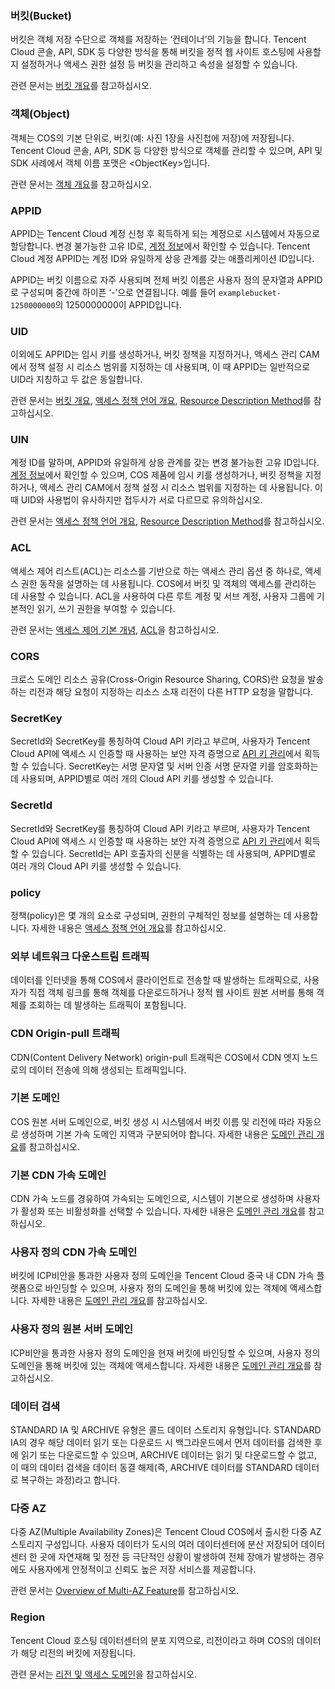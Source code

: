 
### 버킷(Bucket)

버킷은 객체 저장 수단으로 객체를 저장하는 ‘컨테이너’의 기능을 합니다. Tencent Cloud 콘솔, API, SDK 등 다양한 방식을 통해 버킷을 정적 웹 사이트 호스팅에 사용할지 설정하거나 액세스 권한 설정 등 버킷을 관리하고 속성을 설정할 수 있습니다.

관련 문서는 [버킷 개요](https://intl.cloud.tencent.com/document/product/436/13312)를 참고하십시오.


### 객체(Object)

객체는 COS의 기본 단위로, 버킷(예: 사진 1장을 사진첩에 저장)에 저장됩니다. Tencent Cloud 콘솔, API, SDK 등 다양한 방식으로 객체를 관리할 수 있으며, API 및 SDK 사례에서 객체 이름 포맷은 &lt;ObjectKey>입니다.

관련 문서는 [객체 개요](https://intl.cloud.tencent.com/document/product/436/13324)를 참고하십시오.


### APPID

APPID는 Tencent Cloud 계정 신청 후 획득하게 되는 계정으로 시스템에서 자동으로 할당합니다. 변경 불가능한 고유 ID로, [계정 정보](https://console.cloud.tencent.com/developer)에서 확인할 수 있습니다. Tencent Cloud 계정 APPID는 계정 ID와 유일하게 상응 관계를 갖는 애플리케이션 ID입니다.

APPID는 버킷 이름으로 자주 사용되며 전체 버킷 이름은 사용자 정의 문자열과 APPID로 구성되며 중간에 하이픈 ‘-’으로 연결됩니다. 예를 들어 `examplebucket-1250000000`의 1250000000이 APPID입니다.

### UID

이외에도 APPID는 임시 키를 생성하거나, 버킷 정책을 지정하거나, 액세스 관리 CAM에서 정책 설정 시 리소스 범위를 지정하는 데 사용되며, 이 때 APPID는 일반적으로 UID라 지칭하고 두 값은 동일합니다.

관련 문서는 [버킷 개요](https://intl.cloud.tencent.com/document/product/436/13312), [액세스 정책 언어 개요](https://intl.cloud.tencent.com/document/product/436/18023), [Resource Description Method](https://intl.cloud.tencent.com/document/product/598/10606)를 참고하십시오.


### UIN

계정 ID를 말하며, APPID와 유일하게 상응 관계를 갖는 변경 불가능한 고유 ID입니다. [계정 정보](https://console.cloud.tencent.com/developer)에서 확인할 수 있으며, COS 제품에 임시 키를 생성하거나, 버킷 정책을 지정하거나, 액세스 관리 CAM에서 정책 설정 시 리소스 범위를 지정하는 데 사용됩니다. 이 때 UID와 사용법이 유사하지만 접두사가 서로 다르므로 유의하십시오.

관련 문서는 [액세스 정책 언어 개요](https://intl.cloud.tencent.com/document/product/436/18023), [Resource Description Method](https://intl.cloud.tencent.com/document/product/598/10606)를 참고하십시오.

### ACL

액세스 제어 리스트(ACL)는 리소스를 기반으로 하는 액세스 관리 옵션 중 하나로, 액세스 권한 동작을 설명하는 데 사용됩니다.
COS에서 버킷 및 객체의 액세스를 관리하는 데 사용할 수 있습니다. ACL을 사용하여 다른 루트 계정 및 서브 계정, 사용자 그룹에 기본적인 읽기, 쓰기 권한을 부여할 수 있습니다.

관련 문서는 [액세스 제어 기본 개념](https://intl.cloud.tencent.com/document/product/436/30581), [ACL](https://intl.cloud.tencent.com/document/product/436/30583)을 참고하십시오.

### CORS

크로스 도메인 리소스 공유(Cross-Origin Resource Sharing, CORS)란 요청을 발송하는 리전과 해당 요청이 지정하는 리소스 소재 리전이 다른 HTTP 요청을 말합니다.


### SecretKey

SecretId와 SecretKey를 통칭하여 Cloud API 키라고 부르며, 사용자가 Tencent Cloud API에 액세스 시 인증할 때 사용하는 보안 자격 증명으로 [API 키 관리](https://console.cloud.tencent.com/cam/capi)에서 획득할 수 있습니다. SecretKey는 서명 문자열 및 서버 인증 서명 문자열 키를 암호화하는 데 사용되며, APPID별로 여러 개의 Cloud API 키를 생성할 수 있습니다.


### SecretId

SecretId와 SecretKey를 통칭하여 Cloud API 키라고 부르며, 사용자가 Tencent Cloud API에 액세스 시 인증할 때 사용하는 보안 자격 증명으로 [API 키 관리](https://console.cloud.tencent.com/cam/capi)에서 획득할 수 있습니다. SecretId는 API 호출자의 신분을 식별하는 데 사용되며, APPID별로 여러 개의 Cloud API 키를 생성할 수 있습니다.



### policy

정책(policy)은 몇 개의 요소로 구성되며, 권한의 구체적인 정보를 설명하는 데 사용합니다. 자세한 내용은 [액세스 정책 언어 개요](https://intl.cloud.tencent.com/document/product/436/18023)를 참고하십시오.


### 외부 네트워크 다운스트림 트래픽

데이터를 인터넷을 통해 COS에서 클라이언트로 전송할 때 발생하는 트래픽으로, 사용자가 직접 객체 링크를 통해 객체를 다운로드하거나 정적 웹 사이트 원본 서버를 통해 객체를 조회하는 데 발생하는 트래픽이 포함됩니다.

### CDN Origin-pull 트래픽
CDN(Content Delivery Network) origin-pull 트래픽은 COS에서 CDN 엣지 노드로의 데이터 전송에 의해 생성되는 트래픽입니다.


### 기본 도메인
COS 원본 서버 도메인으로, 버킷 생성 시 시스템에서 버킷 이름 및 리전에 따라 자동으로 생성하며 기본 가속 도메인 지역과 구분되어야 합니다. 자세한 내용은 [도메인 관리 개요](https://intl.cloud.tencent.com/document/product/436/18424)를 참고하십시오.


### 기본 CDN 가속 도메인

CDN 가속 노드를 경유하여 가속되는 도메인으로, 시스템이 기본으로 생성하며 사용자가 활성화 또는 비활성화를 선택할 수 있습니다. 자세한 내용은 [도메인 관리 개요](https://intl.cloud.tencent.com/document/product/436/18424)를 참고하십시오.


### 사용자 정의 CDN 가속 도메인
버킷에 ICP비안을 통과한 사용자 정의 도메인을 Tencent Cloud 중국 내 CDN 가속 플랫폼으로 바인딩할 수 있으며, 사용자 정의 도메인을 통해 버킷에 있는 객체에 액세스합니다. 자세한 내용은 [도메인 관리 개요](https://intl.cloud.tencent.com/document/product/436/18424)를 참고하십시오.


### 사용자 정의 원본 서버 도메인
ICP비안을 통과한 사용자 정의 도메인을 현재 버킷에 바인딩할 수 있으며, 사용자 정의 도메인을 통해 버킷에 있는 객체에 액세스합니다. 자세한 내용은 [도메인 관리 개요](https://intl.cloud.tencent.com/document/product/436/18424)를 참고하십시오.


### 데이터 검색
STANDARD IA 및 ARCHIVE 유형은 콜드 데이터 스토리지 유형입니다. STANDARD IA의 경우 해당 데이터 읽기 또는 다운로드 시 백그라운드에서 먼저 데이터를 검색한 후에 읽기 또는 다운로드할 수 있으며, ARCHIVE 데이터는 읽기 및 다운로드할 수 없고, 이 때의 데이터 검색을 데이터 동결 해제(즉, ARCHIVE 데이터를 STANDARD 데이터로 복구하는 과정)라고 합니다.


### 다중 AZ

다중 AZ(Multiple Availability Zones)은 Tencent Cloud COS에서 출시한 다중 AZ 스토리지 구성입니다. 사용자 데이터가 도시의 여러 데이터센터에 분산 저장되어 데이터센터 한 곳에 자연재해 및 정전 등 극단적인 상황이 발생하여 전체 장애가 발생하는 경우에도 사용자에게 안정적이고 신뢰도 높은 저장 서비스를 제공합니다.

관련 문서는 [Overview of Multi-AZ Feature](https://intl.cloud.tencent.com/document/product/436/35208)를 참고하십시오.


### Region


Tencent Cloud 호스팅 데이터센터의 분포 지역으로, 리전이라고 하며 COS의 데이터가 해당 리전의 버킷에 저장됩니다.

관련 문서는 [리전 및 액세스 도메인](https://intl.cloud.tencent.com/document/product/436/6224)을 참고하십시오.



